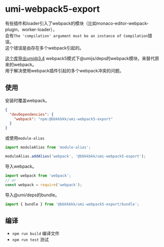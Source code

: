 # umi-webpack5-export

有些插件和loader引入了webpack的模块（比如monaco-editor-webpack-plugin、worker-loader），   
会有`The 'compilation' argument must be an instance of Compilation`错误。   
这个错误是由存在多个webpack引起的。

这个库导出umi@3.4 webpack5模式下@umijs/deps的webpack模块，来替代原来的webpack。   
用于解决使用webpack插件引起的多个webpack冲突的问题。

## 使用

安装时覆盖webpack。

```json
{
  "devDependencies": {
    "webpack": "npm:@bbkkbkk/umi-webpack5-export"
  }
}
```

或使用`module-alias`

```javascript
import moduleAlias from 'module-alias';

moduleAlias.addAlias('webpack', '@bbkkbkk/umi-webpack5-export');
```

导入webpack。

```javascript
import webpack from 'webpack';
// or
const webpack = require('webpack');
```

导入@umi/deps的bundle。

```javascript
import { bundle } from '@bbkkbkk/umi-webpack5-export/bundle';
```

## 编译

* `npm run build` 编译文件
* `npm run test` 测试
